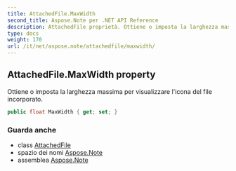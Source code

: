 ```yaml
---
title: AttachedFile.MaxWidth
second_title: Aspose.Note per .NET API Reference
description: AttachedFile proprietà. Ottiene o imposta la larghezza massima per visualizzare licona del file incorporato.
type: docs
weight: 170
url: /it/net/aspose.note/attachedfile/maxwidth/
---
```

## AttachedFile.MaxWidth property

Ottiene o imposta la larghezza massima per visualizzare l'icona del file incorporato.

```csharp
public float MaxWidth { get; set; }
```

### Guarda anche

* class [AttachedFile](../)
* spazio dei nomi [Aspose.Note](../../attachedfile/)
* assemblea [Aspose.Note](../../../)


